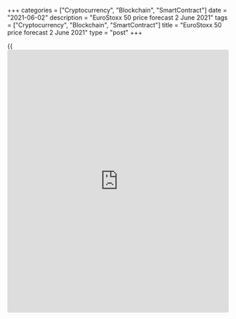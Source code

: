 +++
categories = ["Cryptocurrency", "Blockchain", "SmartContract"]
date = "2021-06-02"
description = "EuroStoxx 50 price forecast 2 June 2021"
tags = ["Cryptocurrency", "Blockchain", "SmartContract"]
title = "EuroStoxx 50 price forecast 2 June 2021"
type = "post"
+++

{{<iframe id="large-banner" src="https://www.bounty.group/#slide=24.0" width="100%" height="600" scrolling="no" style="border: 0px solid rgb(216, 221, 230); border-radius: 3px;">}}

2021-06-02

2021-06-02

EuroStoxx 50 increases the lead. Forecast as of 02.06.2021Dmitri
Demidenko

Europe attracts [investor](https://www.fintechee.com/tutorial-for-forex-trading/investor-mode/)s' attention due to the issue of European bonds
by the EU, understated estimates, and the high share of value and
cyclical stocks in the structure of stock indices. Let's discuss how
this affects [EuroStoxx 50][1] and make up a trading plan.

## Fundamental EuroStoxx 50 forecast for a year

Stability is a sign of skill. For several weeks now, US stock indices
have been trading near record highs without correction. It's easy to
explain. This market is driven by cheap liquidity from the Fed and often
ignores bad [news](https://www.letsplayfx.com/blog/forex-news-website/). At the same time, fears about accelerating inflation,
overvaluation, and problems of technology companies keep [investor](https://www.fintechee.com/tutorial-for-forex-trading/investor-mode/)s on
their toes. Many of these difficulties have bypassed the European stock
market. Is this why [EuroStoxx 50][1] performs better in 2021 than the
[S&P 500][2]?

Since the beginning of the year, the EuroStoxx 50 index has grown by
about 15%. In the first five months, it outperformed the S&P 500, for
the first time since 2017. Judging by Bloomberg EuroStoxx 50 consensus
forecast of 4012 at the end of 2021, experts have little faith in the
European stock market. Absolutely in vain!

While [investor](https://www.fintechee.com/tutorial-for-forex-trading/investor-mode/)s are hesitant to buy US stocks that look overvalued,
European stocks do not have these problems. [EuroStoxx 50's][1] P/E
Ratio is 17.6, [S&P 500's][2] is 21, [Nasdaq Composite's][3] is 26.
EuroStoxx 50 is dominated by value and cyclical stocks, not technology
ones. This makes STOXX purchases more preferable compared to US
counterparts amid the global economic recovery after the recession.

### Stock indices P/E dynamics



 _Source: Bloomberg._

According to the OECD forecasts, in 2022 the eurozone's GDP will grow by
4.4%, while the US GDP will increase by only 3.6%. US inflation is
accelerating faster than the European one, which reduces the likelihood
of an earlier start to the ECB monetary normalization compared to the
Fed. Finally, Joe Biden's administration plans to raise taxes, which
allows for the expectation that corporate profits of European issuers
will exceed the results of North American companies.

The EU officials have clarified the situation with the issue of bonds to
finance the costs of the EU Recovery and Resilience Facility, which may
compete with US Treasury obligations. Brussels intends to start emission
in June and bring it up to €80 billion by the end of this year, and up
to €150 billion a year from mid-2021 to 2026. This money will allow the
eurozone to increase fiscal stimulus, which will have a beneficial
effect on its economy and European stock indices.

Thus, there are plenty of reasons to expect the [EuroStoxx 50][1] to
outperform the [S&P 500][2] in the medium term. Isn't that why,
according to the BofA Merrill Lynch study, that 194 global [investor](https://www.fintechee.com/tutorial-for-forex-trading/investor-mode/)s
have the largest preponderance of European shares in their portfolios in
the world compared to the average values ​​of the indicator? Isn't that
why, there is an inflow of capital from investment funds focused on
Europe of $4.8 billion in 2021 after the $43 billion outflow in 2020?

In my opinion, the potential of the [EuroStoxx 50][1] rally is far from
being exhausted. I recommend continuing to buy EuroStoxx 50 stocks with
[previously][4] set targets at 4180 and 4520.



## Price chart of SX5E in real time mode

The content of this article reflects the author’s opinion and does not
necessarily reflect the official position of LiteForex. The material
published on this page is provided for informational purposes only and
should not be considered as the provision of investment advice for the
purposes of Directive 2004/39/EC.

Rate this article:

{{value}}

( {{count}} {{title}} )

   1. my.liteforex.com/trading/chart?symbol=SX5E&returnUrl=true
   2. my.liteforex.com/trading/chart?symbol=SPX&returnUrl=true
   3. my.liteforex.com/trading/chart?symbol=NQ&returnUrl=true
   4. www.liteforex.com/blog/analysts-opinions/europe-buys-stocks-eurostoxx-50-forecast-as-of-07042021/